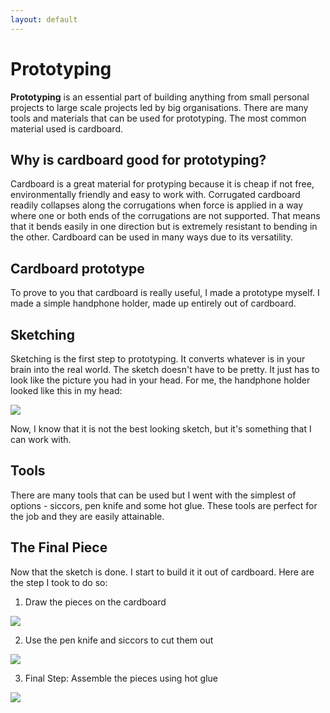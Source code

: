 ```yaml
---
layout: default
---
```

# Prototyping

<strong>Prototyping</strong> is an essential part of building anything from small personal projects to large scale projects led by big organisations. There are many tools and materials that can be used for prototyping. The most common material used is cardboard. 

## Why is cardboard good for prototyping?
Cardboard is a great material for protyping because it is cheap if not free, environmentally friendly and easy to work with. Corrugated cardboard readily collapses along the corrugations when force is applied in a way where one or both ends of the corrugations are not supported. That means that it bends easily in one direction but is extremely resistant to bending in the other. Cardboard can be used in many ways due to its versatility.

## Cardboard prototype
To prove to you that cardboard is really useful, I made a prototype myself.
I made a simple handphone holder, made up entirely out of cardboard. 

## Sketching 
Sketching is the first step to prototyping. It converts whatever is in your brain into the real world. The sketch doesn't have to be pretty. It just has to look like the picture you had in your head. For me, the handphone holder looked like this in my head:

![](/images/sketch-holder.jpg)

Now, I know that it is not the best looking sketch, but it's something that I can work with. 

## Tools
There are many tools that can be used but I went with the simplest of options - siccors, pen knife and some hot glue. These tools are perfect for the job and they are easily attainable. 

## The Final Piece
Now that the sketch is done. I start to build it it out of cardboard. Here are the step I took to do so:

1. Draw the pieces on the cardboard 

![](/images/.jpg)

2. Use the pen knife and siccors to cut them out

![](/images/prototype-2.jpg)

3. Final Step: Assemble the pieces using hot glue

![](/images/prototype-3.jpg)